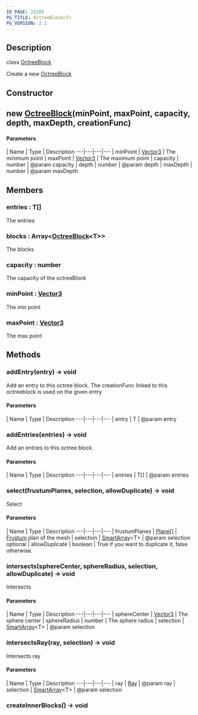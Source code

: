 ```yaml
---
ID_PAGE: 25205
PG_TITLE: OctreeBlock<T>
PG_VERSION: 2.1
---
```

## Description

class [OctreeBlock](/classes/2.4/OctreeBlock)

Create a new [OctreeBlock](/classes/2.4/OctreeBlock)

## Constructor

## new [OctreeBlock](/classes/2.4/OctreeBlock)(minPoint, maxPoint, capacity, depth, maxDepth, creationFunc)



#### Parameters
 | Name | Type | Description
---|---|---|---
 | minPoint | [Vector3](/classes/2.4/Vector3) |    The minimum point
 | maxPoint | [Vector3](/classes/2.4/Vector3) |    The maximum point
 | capacity | number |    @param capacity
 | depth | number |    @param depth
 | maxDepth | number |    @param maxDepth
## Members

### entries : T[]

The entries

### blocks : Array&lt;[OctreeBlock](/classes/2.4/OctreeBlock)&lt;T&gt;&gt;

The blocks

### capacity : number

The capacity of the octreeBlock

### minPoint : [Vector3](/classes/2.4/Vector3)

The min point

### maxPoint : [Vector3](/classes/2.4/Vector3)

The max point

## Methods

### addEntry(entry) &rarr; void

Add an entry to this octree block. The creationFunc linked to this octreeblock is used on the given entry

#### Parameters
 | Name | Type | Description
---|---|---|---
 | entry | T |    @param entry

### addEntries(entries) &rarr; void

Add an entries to this octree block.

#### Parameters
 | Name | Type | Description
---|---|---|---
 | entries | T[] |    @param entries

### select(frustumPlanes, selection, allowDuplicate) &rarr; void

Select

#### Parameters
 | Name | Type | Description
---|---|---|---
 | frustumPlanes | [Plane](/classes/2.4/Plane)[] |    [Frustum](/classes/2.4/Frustum) plan of the mesh
 | selection | [SmartArray](/classes/2.4/SmartArray)&lt;T&gt; |    @param selection
optional | allowDuplicate | boolean |    True if you want to duplicate it, false otherwise.
### intersects(sphereCenter, sphereRadius, selection, allowDuplicate) &rarr; void

Intersects

#### Parameters
 | Name | Type | Description
---|---|---|---
 | sphereCenter | [Vector3](/classes/2.4/Vector3) |    The sphere center
 | sphereRadius | number |    The sphere radius
 | selection | [SmartArray](/classes/2.4/SmartArray)&lt;T&gt; |    @param selection
### intersectsRay(ray, selection) &rarr; void

Intersects ray

#### Parameters
 | Name | Type | Description
---|---|---|---
 | ray | [Ray](/classes/2.4/Ray) |    @param ray
 | selection | [SmartArray](/classes/2.4/SmartArray)&lt;T&gt; |    @param selection
### createInnerBlocks() &rarr; void



